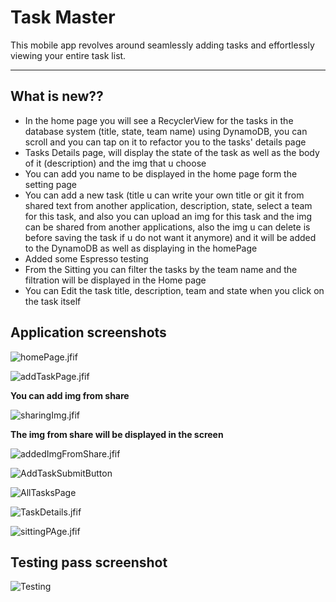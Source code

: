 # Task Master

This mobile app revolves around seamlessly adding tasks and effortlessly viewing your entire task list.

---

## What is new??

- In the home page you will see a RecyclerView for the tasks in the database system (title, state, team name) using DynamoDB, you can scroll and you can tap on it to refactor you to the tasks' details page
- Tasks Details page, will display the state of the task as well as the body of it (description) and the img that u choose 
- You can add you name to be displayed in the home page form the setting page 
- You can add a new task (title u can write your own title or git it from shared text from another application, description, state, select a team for this task, and also you can upload an img for this task and the img can be shared from another applications, also the img u can delete is before saving the task if u do not want it anymore) and it will be added to the DynamoDB as well as displaying in the homePage
- Added some Espresso testing 
- From the Sitting you can filter the tasks by the team name and the filtration will be displayed in the Home page 
- You can Edit the task title, description, team and state when you click on the task itself 


## Application screenshots

![homePage.jfif](screenshots%2FhomePage.jfif)

![addTaskPage.jfif](screenshots%2FaddTaskPage.jfif)

**You can add img from share**

![sharingImg.jfif](screenshots%2FsharingImg.jfif)

**The img from share will be displayed in the screen**

![addedImgFromShare.jfif](screenshots%2FaddedImgFromShare.jfif)

![AddTaskSubmitButton](/screenshots/addTaskSubmittion.jfif)

![AllTasksPage](/screenshots/allTasksPage.jpeg)

![TaskDetails.jfif](screenshots%2FTaskDetails.jfif)

![sittingPAge.jfif](screenshots%2FsittingPAge.jfif)

## Testing pass screenshot

![Testing](/screenshots/testPass.png)